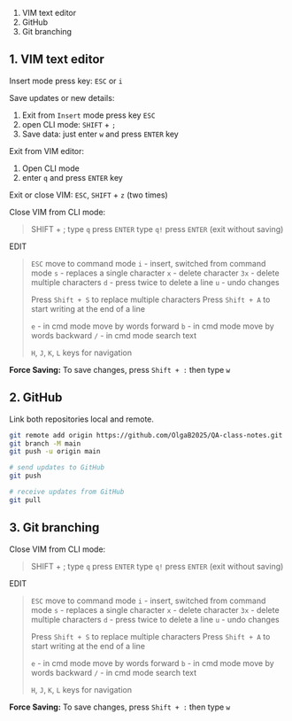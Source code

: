 1. VIM text editor
2. GitHub
3. Git branching

## 1. VIM text editor
Insert mode press key: `ESC` or `i`

Save updates or new details: 
1. Exit from `Insert` mode press key `ESC`
2. open CLI mode: `SHIFT` + `;`
3. Save data: just enter `w` and press `ENTER` key

Exit from VIM editor:  
1. Open CLI mode
2. enter `q` and press `ENTER` key

Exit or close VIM:
`ESC`, `SHIFT` + `z` (two times)

Close VIM from CLI mode:
> SHIFT + ;
> type `q` press `ENTER`
> type `q!` press `ENTER` (exit without saving)

EDIT
>`ESC` move to command mode
>`i` - insert, switched from command mode
>`s` - replaces a single character
>`x` - delete character
>`3x` - delete multiple characters
>`d` - press twice to delete a line
>`u` - undo changes
>
>Press `Shift + S` to replace multiple characters
>Press `Shift + A` to start writing at the end of a line
>
>`e` - in cmd mode move by words forward
>`b` - in cmd mode move by words backward
>`/` - in cmd mode search text
>
>`H`, `J`, `K`, `L` keys for navigation

**Force Saving:** To save changes, press `Shift + :` then type `w`

## 2. GitHub

Link both repositories local and remote.
```bash
git remote add origin https://github.com/OlgaB2025/QA-class-notes.git
git branch -M main
git push -u origin main
```

```bash
# send updates to GitHub
git push

# receive updates from GitHub 
git pull
```

## 3. Git branching



 
Close VIM from CLI mode:
>SHIFT + ;
> type `q` press `ENTER`
> type `q!` press `ENTER` (exit without saving)
 
EDIT
>`ESC` move to command mode
>`i` - insert, switched from command mode
>`s` - replaces a single character
>`x` - delete character
>`3x` - delete multiple characters
>`d` - press twice to delete a line
>`u` - undo changes
>
>Press `Shift + S` to replace multiple characters
>Press `Shift + A` to start writing at the end of a line
>
>`e` - in cmd mode move by words forward
>`b` - in cmd mode move by words backward
>`/` - in cmd mode search text
>
>`H`, `J`, `K`, `L` keys for navigation
 
**Force Saving:** To save changes, press `Shift + :` then type `w`
 